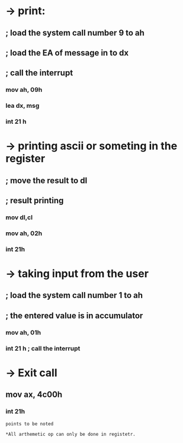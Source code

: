 # -> print:
## ; load the system call number 9 to ah
## ; load the EA of message in to dx
## ; call the interrupt
   ### mov ah, 09h                             
   ### lea dx, msg                             
   ### int 21 h                                

# ->  printing ascii or someting in the register
## ; move the result to dl
## ; result printing
   ### mov dl,cl                               
   ### mov ah, 02h                             
   ### int 21h

# ->  taking input from the user
## ; load the system call number 1 to ah
## ; the entered value is in accumulator

   ### mov ah, 01h                             
   ### int 21 h ; call the interrupt           
# -> Exit call
   ## mov ax, 4c00h
   ### int 21h

    points to be noted

    *All arthemetic op can only be done in registetr.
    
